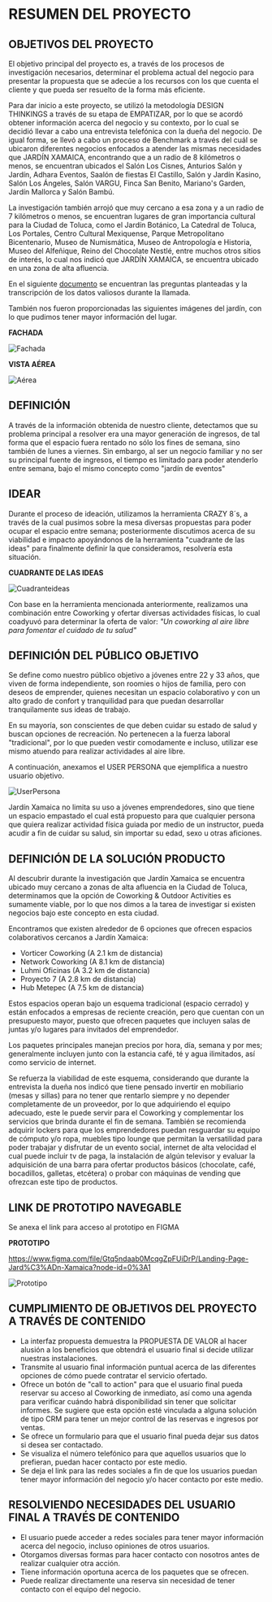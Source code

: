 # RESUMEN DEL PROYECTO 

## OBJETIVOS DEL PROYECTO

El objetivo principal del proyecto es, a través de los procesos de investigación necesarios, determinar el problema actual del negocio para presentar la propuesta que se adecúe a los recursos con los que cuenta el cliente y que pueda ser resuelto de la forma más eficiente. 

Para dar inicio a este proyecto, se utilizó la metodología DESIGN THINKINGS a través de su etapa de EMPATIZAR, por lo que se acordó obtener información acerca del negocio y su contexto, por lo cual se decidió llevar a cabo una entrevista telefónica con la dueña del negocio. 
De igual forma, se llevó a cabo un proceso de Benchmark a través del cuál se ubicaron diferentes negocios enfocados a atender las mismas necesidades que JARDÍN XAMAICA, encontrando que a un radio de 8 kilómetros o menos, se encuentran ubicados el Salón Los Cisnes, Anturios Salón y Jardín, Adhara Eventos, Saalón de fiestas El Castillo, Salón y Jardín Kasino, Salón Los Ángeles, Salón VARGU, Finca San Benito, Mariano's Garden, Jardín Mallorca y Salón Bambú. 

La investigación también arrojó que muy cercano a esa zona y a un radio de 7 kilómetros o menos, se encuentran lugares de gran importancia cultural para la Ciudad de Toluca, como el Jardín Botánico, La Catedral de Toluca, Los Portales, Centro Cultural Mexiquense, Parque Metropolitano Bicentenario, Museo de Numismática, Museo de Antropología e Historia, Museo del Alfeñique, Reino del Chocolate Nestlé, entre muchos otros sitios de interés, lo cual nos indicó que JARDÍN XAMAICA, se encuentra ubicado en una zona de alta afluencia. 


En el siguiente [documento](https://docs.google.com/document/d/15OmE69bh6-r4cO4-7YFbiQUTeHxL8HoVOUrrONGYABU/edit) se encuentran las preguntas planteadas y la transcripción de los datos valiosos durante la llamada.

También nos fueron proporcionadas las siguientes imágenes del jardín, con lo que pudimos tener mayor información del lugar. 

**FACHADA**

![Fachada](./imagenes/fachada_izquierda.jpg)

**VISTA AÉREA**

![Aérea](./imagenes/general.jpg)

## DEFINICIÓN

A través de la información obtenida de nuestro cliente, detectamos que su problema principal a resolver era una mayor generación de ingresos, de tal forma que el espacio fuera rentado no sólo los fines de semana, sino también de lunes a viernes. Sin embargo, al ser un negocio familiar y no ser su principal fuente de ingresos, el tiempo es limitado para poder atenderlo entre semana, bajo el mismo concepto como "jardín de eventos"

## IDEAR

Durante el proceso de ideación, utilizamos la herramienta CRAZY 8´s, a través de la cual pusimos sobre la mesa diversas propuestas para poder ocupar el espacio entre semana; posteriormente discutimos acerca de su viabilidad e impacto apoyándonos de la herramienta "cuadrante de las ideas" para finalmente definir la que consideramos, resolvería esta situación. 

**CUADRANTE DE LAS IDEAS**

![Cuadranteideas](./imagenes/cuadrante_ideas.jpg)

Con base en la herramienta mencionada anteriormente, realizamos una combinación entre Coworking y ofertar diversas actividades físicas, lo cual coadyuvó para determinar la oferta de valor: *"Un coworking al aire libre para fomentar el cuidado de tu salud"*

## DEFINICIÓN DEL PÚBLICO OBJETIVO

Se define como nuestro público objetivo a jóvenes entre 22 y 33 años, que viven de forma independiente, son roomies o hijos de familia, pero con deseos de emprender, quienes necesitan un espacio colaborativo y con un alto grado de confort y tranquilidad para que puedan desarrollar tranquilamente sus ideas de trabajo. 

En su mayoría, son conscientes de que deben cuidar su estado de salud y buscan opciones de recreación. No pertenecen a la fuerza laboral "tradicional", por lo que pueden vestir comodamente e incluso, utilizar ese mismo atuendo para realizar actividades al aire libre. 

A continuación, anexamos el USER PERSONA que ejemplifica a nuestro usuario objetivo. 

![UserPersona](./imagenes/user_persona.jpg)

Jardín Xamaica no limita su uso a jóvenes emprendedores, sino que tiene un espacio empastado el cual está propuesto para que cualquier persona que quiera realizar actividad física guiada por medio de un instructor, pueda acudir a fin de cuidar su salud, sin importar su edad, sexo u otras aficiones.

## DEFINICIÓN DE LA SOLUCIÓN PRODUCTO

Al descubrir durante la investigación que Jardín Xamaica se encuentra ubicado muy cercano a zonas de alta afluencia en la Ciudad de Toluca, determinamos que la opción de Coworking & Outdoor Activities es sumamente viable, por lo que nos dimos a la tarea de investigar si existen negocios bajo este concepto en esta ciudad. 

Encontramos que existen alrededor de 6 opciones que ofrecen espacios colaborativos cercanos a Jardín Xamaica:
- Vorticer Coworking (A 2.1 km de distancia)
- Network Coworking  (A 8.1 km de distancia)
- Luhmi Oficinas     (A 3.2 km de distancia)
- Proyecto 7         (A 2.8 km de distancia)
- Hub Metepec        (A 7.5 km de distancia)

Estos espacios operan bajo un esquema tradicional (espacio cerrado) y están enfocados a empresas de reciente creación, pero que cuentan con un presupuesto mayor, puesto que ofrecen paquetes que incluyen salas de juntas y/o lugares para invitados del emprendedor. 

Los paquetes principales manejan precios por hora, día, semana y por mes; generalmente incluyen junto con la estancia café, té y agua ilimitados, así como servicio de internet.

Se refuerza la viabilidad de este esquema, considerando que durante la entrevista la dueña nos indicó que tiene pensado invertir en mobiliario (mesas y sillas) para no tener que rentarlo siempre y no depender completamente de un proveedor, por lo que adquiriendo el equipo adecuado, este le puede servir para el Coworking y complementar los servicios que brinda durante el fin de semana. También se recomienda adquirir lockers para que los emprendedores puedan resguardar su equipo de cómputo y/o ropa, muebles tipo lounge que permitan la versatilidad para poder trabajar y disfrutar de un evento social, internet de alta velocidad el cual puede incluir tv de paga, la instalación de algún televisor y evaluar la adquisición de una barra para ofertar productos básicos (chocolate, café, bocadillos, galletas, etcétera) o probar con máquinas de vending que ofrezcan este tipo de productos. 

## LINK DE PROTOTIPO NAVEGABLE

Se anexa el link para acceso al prototipo en FIGMA 

**PROTOTIPO**

https://www.figma.com/file/Gtq5ndaab0McqgZpFUiDrP/Landing-Page-Jard%C3%ADn-Xamaica?node-id=0%3A1


![Prototipo](./imagenes/prototipo.jpg)

## CUMPLIMIENTO DE OBJETIVOS DEL PROYECTO A TRAVÉS DE CONTENIDO

- La interfaz propuesta demuestra la PROPUESTA DE VALOR al hacer alusión a los beneficios que obtendrá el usuario final    si decide utilizar nuestras instalaciones. 
- Transmite al usuario final información puntual acerca de las diferentes opciones de cómo puede contratar el servicio     ofertado.
- Ofrece un botón de "call to action" para que el usuario final pueda reservar su acceso al Coworking de inmediato, así    como una agenda para verificar cuándo habrá disponibilidad sin tener que solicitar informes. Se sugiere que esta         opción esté vinculada a alguna solución de tipo CRM para tener un mejor control de las reservas e ingresos por ventas. 
- Se ofrece un formulario para que el usuario final pueda dejar sus datos si desea ser contactado. 
- Se visualiza el número telefónico para que aquellos usuarios que lo prefieran, puedan hacer contacto por este medio. 
- Se deja el link para las redes sociales a fin de que los usuarios puedan tener mayor información del negocio y/o hacer   contacto por este medio.

## RESOLVIENDO NECESIDADES DEL USUARIO FINAL A TRAVÉS DE CONTENIDO

- El usuario puede acceder a redes sociales para tener mayor información acerca del negocio, incluso opiniones de otros    usuarios. 
- Otorgamos diversas formas para hacer contacto con nosotros antes de realizar cualquier otra acción. 
- Tiene información oportuna acerca de los paquetes que se ofrecen. 
- Puede realizar directamente una reserva sin necesidad de tener contacto con el equipo del negocio. 











